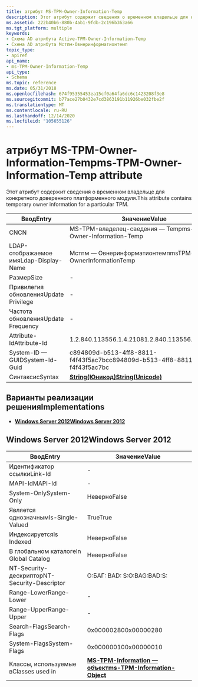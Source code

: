 ```yaml
---
title: атрибут MS-TPM-Owner-Information-Temp
description: Этот атрибут содержит сведения о временном владельце для конкретного доверенного платформенного модуля.
ms.assetid: 222b40b6-880b-4ab1-9fdb-2c196b363a66
ms.tgt_platform: multiple
keywords:
- Схема AD атрибута Active-TPM-Owner-Information-Temp
- Схема AD атрибута Мстпм-Овнеринформатионтемп
topic_type:
- apiref
api_name:
- ms-TPM-Owner-Information-Temp
api_type:
- Schema
ms.topic: reference
ms.date: 05/31/2018
ms.openlocfilehash: 674f95355453ea15cf0a64fa6dc6c1423208f3e8
ms.sourcegitcommit: b77ace27b0432e7cd3863191b11926be032fbe2f
ms.translationtype: MT
ms.contentlocale: ru-RU
ms.lasthandoff: 12/14/2020
ms.locfileid: "105655126"
---
```

# <a name="ms-tpm-owner-information-temp-attribute"></a><span data-ttu-id="92d13-105">атрибут MS-TPM-Owner-Information-Temp</span><span class="sxs-lookup"><span data-stu-id="92d13-105">ms-TPM-Owner-Information-Temp attribute</span></span>

<span data-ttu-id="92d13-106">Этот атрибут содержит сведения о временном владельце для конкретного доверенного платформенного модуля.</span><span class="sxs-lookup"><span data-stu-id="92d13-106">This attribute contains temporary owner information for a particular TPM.</span></span>



| <span data-ttu-id="92d13-107">Ввод</span><span class="sxs-lookup"><span data-stu-id="92d13-107">Entry</span></span> | <span data-ttu-id="92d13-108">Значение</span><span class="sxs-lookup"><span data-stu-id="92d13-108">Value</span></span> |
|-------------------|---------------------------------------------|
| <span data-ttu-id="92d13-109">CN</span><span class="sxs-lookup"><span data-stu-id="92d13-109">CN</span></span>                | <span data-ttu-id="92d13-110">MS-TPM-владелец-сведения — Temp</span><span class="sxs-lookup"><span data-stu-id="92d13-110">ms-TPM-Owner-Information-Temp</span></span>               |
| <span data-ttu-id="92d13-111">LDAP-отображаемое имя</span><span class="sxs-lookup"><span data-stu-id="92d13-111">Ldap-Display-Name</span></span> | <span data-ttu-id="92d13-112">Мстпм — Овнеринформатионтемп</span><span class="sxs-lookup"><span data-stu-id="92d13-112">msTPM-OwnerInformationTemp</span></span>                  |
| <span data-ttu-id="92d13-113">Размер</span><span class="sxs-lookup"><span data-stu-id="92d13-113">Size</span></span>              | \-                                          |
| <span data-ttu-id="92d13-114">Привилегия обновления</span><span class="sxs-lookup"><span data-stu-id="92d13-114">Update Privilege</span></span>  | \-                                          |
| <span data-ttu-id="92d13-115">Частота обновления</span><span class="sxs-lookup"><span data-stu-id="92d13-115">Update Frequency</span></span>  | \-                                          |
| <span data-ttu-id="92d13-116">Attribute-Id</span><span class="sxs-lookup"><span data-stu-id="92d13-116">Attribute-Id</span></span>      | <span data-ttu-id="92d13-117">1.2.840.113556.1.4.2108</span><span class="sxs-lookup"><span data-stu-id="92d13-117">1.2.840.113556.1.4.2108</span></span>                     |
| <span data-ttu-id="92d13-118">System-ID — GUID</span><span class="sxs-lookup"><span data-stu-id="92d13-118">System-Id-Guid</span></span>    | <span data-ttu-id="92d13-119">c894809d-b513-4ff8-8811-f4f43f5ac7bc</span><span class="sxs-lookup"><span data-stu-id="92d13-119">c894809d-b513-4ff8-8811-f4f43f5ac7bc</span></span>        |
| <span data-ttu-id="92d13-120">Синтаксис</span><span class="sxs-lookup"><span data-stu-id="92d13-120">Syntax</span></span>            | [<span data-ttu-id="92d13-121">**String(Юникод)**</span><span class="sxs-lookup"><span data-stu-id="92d13-121">**String(Unicode)**</span></span>](s-string-unicode.md) |



## <a name="implementations"></a><span data-ttu-id="92d13-122">Варианты реализации решения</span><span class="sxs-lookup"><span data-stu-id="92d13-122">Implementations</span></span>

-   [<span data-ttu-id="92d13-123">**Windows Server 2012**</span><span class="sxs-lookup"><span data-stu-id="92d13-123">**Windows Server 2012**</span></span>](#windows-server-2012)

## <a name="windows-server-2012"></a><span data-ttu-id="92d13-124">Windows Server 2012</span><span class="sxs-lookup"><span data-stu-id="92d13-124">Windows Server 2012</span></span>



| <span data-ttu-id="92d13-125">Ввод</span><span class="sxs-lookup"><span data-stu-id="92d13-125">Entry</span></span> | <span data-ttu-id="92d13-126">Значение</span><span class="sxs-lookup"><span data-stu-id="92d13-126">Value</span></span> |
|------------------------|---------------------------------------------------------------------------|
| <span data-ttu-id="92d13-127">Идентификатор ссылки</span><span class="sxs-lookup"><span data-stu-id="92d13-127">Link-Id</span></span>                | \-                                                                        |
| <span data-ttu-id="92d13-128">MAPI-Id</span><span class="sxs-lookup"><span data-stu-id="92d13-128">MAPI-Id</span></span>                | \-                                                                        |
| <span data-ttu-id="92d13-129">System-Only</span><span class="sxs-lookup"><span data-stu-id="92d13-129">System-Only</span></span>            | <span data-ttu-id="92d13-130">Неверно</span><span class="sxs-lookup"><span data-stu-id="92d13-130">False</span></span>                                                                     |
| <span data-ttu-id="92d13-131">Является однозначным</span><span class="sxs-lookup"><span data-stu-id="92d13-131">Is-Single-Valued</span></span>       | <span data-ttu-id="92d13-132">True</span><span class="sxs-lookup"><span data-stu-id="92d13-132">True</span></span>                                                                      |
| <span data-ttu-id="92d13-133">Индексируется</span><span class="sxs-lookup"><span data-stu-id="92d13-133">Is Indexed</span></span>             | <span data-ttu-id="92d13-134">Неверно</span><span class="sxs-lookup"><span data-stu-id="92d13-134">False</span></span>                                                                     |
| <span data-ttu-id="92d13-135">В глобальном каталоге</span><span class="sxs-lookup"><span data-stu-id="92d13-135">In Global Catalog</span></span>      | <span data-ttu-id="92d13-136">Неверно</span><span class="sxs-lookup"><span data-stu-id="92d13-136">False</span></span>                                                                     |
| <span data-ttu-id="92d13-137">NT-Security-дескриптор</span><span class="sxs-lookup"><span data-stu-id="92d13-137">NT-Security-Descriptor</span></span> | <span data-ttu-id="92d13-138">О:БАГ: BAD: S:</span><span class="sxs-lookup"><span data-stu-id="92d13-138">O:BAG:BAD:S:</span></span>                                                              |
| <span data-ttu-id="92d13-139">Range-Lower</span><span class="sxs-lookup"><span data-stu-id="92d13-139">Range-Lower</span></span>            | \-                                                                        |
| <span data-ttu-id="92d13-140">Range-Upper</span><span class="sxs-lookup"><span data-stu-id="92d13-140">Range-Upper</span></span>            | \-                                                                        |
| <span data-ttu-id="92d13-141">Search-Flags</span><span class="sxs-lookup"><span data-stu-id="92d13-141">Search-Flags</span></span>           | <span data-ttu-id="92d13-142">0x00000280</span><span class="sxs-lookup"><span data-stu-id="92d13-142">0x00000280</span></span>                                                                |
| <span data-ttu-id="92d13-143">System-Flags</span><span class="sxs-lookup"><span data-stu-id="92d13-143">System-Flags</span></span>           | <span data-ttu-id="92d13-144">0x00000010</span><span class="sxs-lookup"><span data-stu-id="92d13-144">0x00000010</span></span>                                                                |
| <span data-ttu-id="92d13-145">Классы, используемые в</span><span class="sxs-lookup"><span data-stu-id="92d13-145">Classes used in</span></span>        | [<span data-ttu-id="92d13-146">**MS-TPM-Information — объект**</span><span class="sxs-lookup"><span data-stu-id="92d13-146">**ms-TPM-Information-Object**</span></span>](c-mstpm-informationobject.md)<br/> |



 

 





